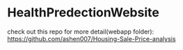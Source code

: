 # HealthPredectionWebsite

check out this repo for more detail(webapp folder): https://github.com/ashen007/Housing-Sale-Price-analysis
